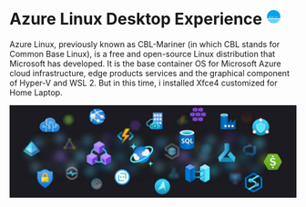 # Azure Linux Desktop Experience <img src="https://raw.githubusercontent.com/microsoft/azurelinux/refs/heads/3.0/SPECS/calamares/azl-logo.png" height=28px wehight=28px />

Azure Linux, previously known as CBL-Mariner (in which CBL stands for Common Base Linux), is a free and open-source Linux distribution that Microsoft has developed. It is the base container OS for Microsoft Azure cloud infrastructure, edge products services and the graphical component of Hyper-V and WSL 2. But in this time, i installed Xfce4 customized for Home Laptop.

![](img1.png)

